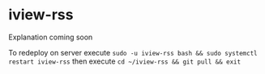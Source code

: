 # iview-rss
Explanation coming soon

To redeploy on server execute `sudo -u iview-rss bash && sudo systemctl restart iview-rss` then execute `cd ~/iview-rss && git pull && exit`
